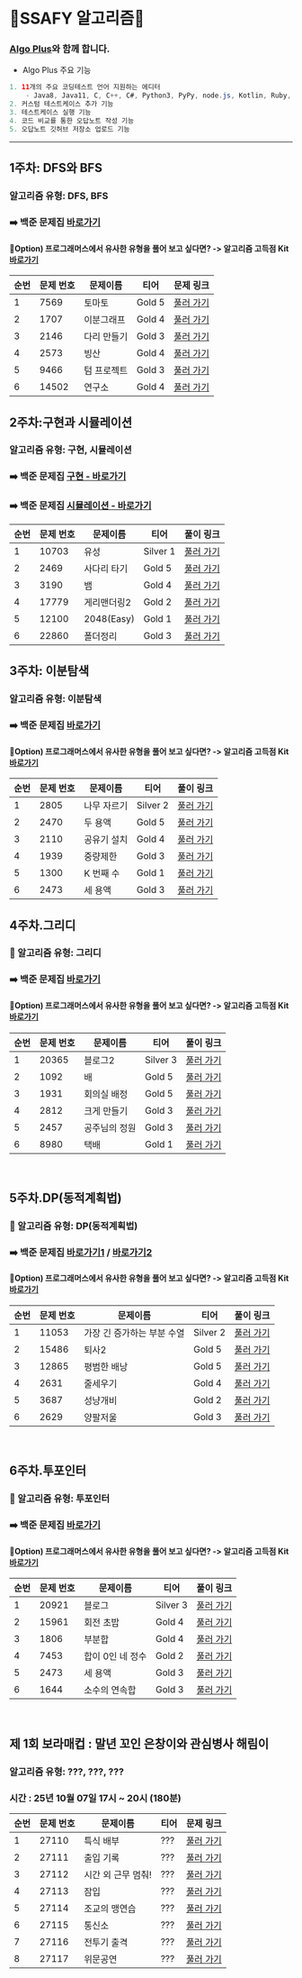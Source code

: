 # 🫥SSAFY 알고리즘🫥

 ### **[Algo Plus](https://chromewebstore.google.com/detail/algo-plus/egomkekembecbmlmmoflfdaobgkliiid?hl=ko)와 함께 합니다.**
 
 - Algo Plus 주요 기능
```java
1. 11개의 주요 코딩테스트 언어 지원하는 에디터
    - Java8, Java11, C, C++, C#, Python3, PyPy, node.js, Kotlin, Ruby, Swift, Go 지원
2. 커스텀 테스트케이스 추가 기능
3. 테스트케이스 실행 기능
4. 코드 비교를 통한 오답노트 작성 기능
5. 오답노트 깃허브 저장소 업로드 기능
```

-----

## 1주차: DFS와 BFS
### 알고리즘 유형: DFS, BFS
### ➡️ 백준 문제집 [바로가기](https://www.acmicpc.net/workbook/view/6853)
#### 💖Option) 프로그래머스에서 유사한 유형을 풀어 보고 싶다면? -> 알고리즘 고득점 Kit [바로가기](https://school.programmers.co.kr/learn/courses/30/parts/12421)

| 순번 | 문제 번호| 문제이름 | 티어 | 문제 링크|
| --- | --- | --- | --- | --- |
| 1 | 7569 |토마토 | Gold 5 | [풀러 가기](https://www.acmicpc.net/problem/7569)|
| 2 | 1707 | 이분그래프 | Gold 4 | [풀러 가기](https://www.acmicpc.net/problem/1707)|
| 3 | 2146 | 다리 만들기 | Gold 3 | [풀러 가기](https://www.acmicpc.net/problem/2146) |
| 4 | 2573 | 빙산 | Gold 4 | [풀러 가기](https://www.acmicpc.net/problem/2573) |
| 5 | 9466 | 텀 프로젝트 | Gold 3 | [풀러 가기](https://www.acmicpc.net/problem/9466) |
| 6 | 14502 | 연구소 | Gold 4 | [풀러 가기](https://www.acmicpc.net/problem/14502) |


## 2주차:구현과 시뮬레이션
### 알고리즘 유형: 구현, 시뮬레이션
### ➡️ 백준 문제집 [구현 - 바로가기](https://github.com/tony9402/baekjoon/tree/main/algorithms/implementation) <br>
### ➡️ 백준 문제집 [시뮬레이션 - 바로가기](https://www.acmicpc.net/workbook/view/6832)
| 순번 | 문제 번호| 문제이름 | 티어 | 풀이 링크 |
| --- | --- | --- | --- | --- |
| 1 | 10703 | 유성 | Silver 1 | [풀러 가기](https://www.acmicpc.net/problem/10703) |
| 2 | 2469 | 사다리 타기 | Gold 5 | [풀러 가기](https://www.acmicpc.net/problem/2469) |
| 3 | 3190 | 뱀 | Gold 4 | [풀러 가기](https://www.acmicpc.net/problem/3190) |
| 4 | 17779 | 게리맨더링2 | Gold 2 | [풀러 가기](https://www.acmicpc.net/problem/17779) |
| 5 | 12100 | 2048(Easy) | Gold 1 | [풀러 가기](https://www.acmicpc.net/problem/12100) |
| 6 | 22860 | 폴더정리 | Gold 3 | [풀러 가기](https://www.acmicpc.net/problem/22860) |


## 3주차: 이분탐색
### 알고리즘 유형: 이분탐색
### ➡️ 백준 문제집 [바로가기](https://github.com/tony9402/baekjoon/tree/main/algorithms/binary_search)
#### 💖Option) 프로그래머스에서 유사한 유형을 풀어 보고 싶다면? -> 알고리즘 고득점 Kit [바로가기](https://school.programmers.co.kr/learn/courses/30/parts/12486)
| 순번 | 문제 번호| 문제이름 | 티어 | 풀이 링크 |
| --- | --- | --- | --- | --- |
| 1 | 2805 | 나무 자르기 | Silver 2 | [풀러 가기](https://www.acmicpc.net/problem/2805) |
| 2 | 2470 | 두 용액 | Gold 5 | [풀러 가기](https://www.acmicpc.net/problem/2470) |
| 3 | 2110 | 공유기 설치 |  Gold 4 | [풀러 가기](https://www.acmicpc.net/problem/2110) |
| 4 | 1939 | 중량제한 | Gold 3 | [풀러 가기](https://www.acmicpc.net/problem/1939) |
| 5 | 1300 | K 번째 수 | Gold 1 | [풀러 가기](https://www.acmicpc.net/problem/1300) |
| 6 | 2473 | 세 용액 | Gold 3 | [풀러 가기](https://www.acmicpc.net/problem/2473) |

## 4주차.그리디
### 📁 알고리즘 유형: 그리디
### ➡️ 백준 문제집 [바로가기](https://www.acmicpc.net/workbook/view/6833)
#### 💖Option) 프로그래머스에서 유사한 유형을 풀어 보고 싶다면? -> 알고리즘 고득점 Kit [바로가기](https://school.programmers.co.kr/learn/courses/30/parts/12244)
| 순번 | 문제 번호| 문제이름 | 티어 | 풀이 링크 |
| --- | --- | --- | --- | --- |
| 1 | 20365 | 블로그2 | Silver 3 | [풀러 가기](https://www.acmicpc.net/problem/20365) |
| 2 | 1092 | 배 | Gold 5 | [풀러 가기](https://www.acmicpc.net/problem/1092) |
| 3 | 1931 |회의실 배정 | Gold 5 | [풀러 가기](https://www.acmicpc.net/problem/1931) |
| 4 | 2812 |크게 만들기 | Gold 3 | [풀러 가기](https://www.acmicpc.net/problem/2812) |
| 5 | 2457 | 공주님의 정원 | Gold 3 | [풀러 가기](https://www.acmicpc.net/problem/2457) |
| 6 | 8980 | 택배 | Gold 1 | [풀러 가기](https://www.acmicpc.net/problem/8980) |
</br>

## 5주차.DP(동적계획법)
### 📁 알고리즘 유형: DP(동적계획법)
### ➡️ 백준 문제집 [바로가기1](https://github.com/tony9402/baekjoon/tree/main/algorithms/dynamic_programming_1) / [바로가기2](https://github.com/tony9402/baekjoon/tree/main/algorithms/dynamic_programming_2)
#### 💖Option) 프로그래머스에서 유사한 유형을 풀어 보고 싶다면? -> 알고리즘 고득점 Kit [바로가기](https://school.programmers.co.kr/learn/courses/30/parts/12263)
| 순번 | 문제 번호| 문제이름 | 티어 | 풀이 링크 |
| --- | --- | --- | --- | --- |
| 1 | 11053 | 가장 긴 증가하는 부분 수열 | Silver 2 | [풀러 가기](https://www.acmicpc.net/problem/11053) |
| 2 | 15486 | 퇴사2 | Gold 5 | [풀러 가기](https://www.acmicpc.net/problem/15486) |
| 3 | 12865 | 평범한 배낭 | Gold 5 | [풀러 가기](https://www.acmicpc.net/problem/12865) |
| 4 | 2631 | 줄세우기 | Gold 4 | [풀러 가기](https://www.acmicpc.net/problem/2631) |
| 5 | 3687 | 성냥개비 | Gold 2 | [풀러 가기](https://www.acmicpc.net/problem/3687) |
| 6 | 2629 | 양팔저울 | Gold 3 | [풀러 가기](https://www.acmicpc.net/problem/2629) |

</br>

## 6주차.투포인터
### 📁 알고리즘 유형: 투포인터
### ➡️ 백준 문제집 [바로가기](https://github.com/tony9402/baekjoon/tree/main/algorithms/two_pointer)
#### 💖Option) 프로그래머스에서 유사한 유형을 풀어 보고 싶다면? -> 알고리즘 고득점 Kit [바로가기]()
| 순번 | 문제 번호| 문제이름 | 티어 | 풀이 링크 |
| --- | --- | --- | --- | --- |
| 1 | 20921 | 블로그 | Silver 3 | [풀러 가기](https://www.acmicpc.net/problem/21921) |
| 2 | 15961 | 회전 초밥 | Gold 4 | [풀러 가기](https://www.acmicpc.net/problem/15961) |
| 3 | 1806 | 부분합 | Gold 4 | [풀러 가기](https://www.acmicpc.net/problem/1806) |
| 4 | 7453 | 합이 0인 네 정수 | Gold 2 | [풀러 가기](https://www.acmicpc.net/problem/7453) |
| 5 | 2473 | 세 용액 | Gold 3 | [풀러 가기](https://www.acmicpc.net/problem/2473) |
| 6 | 1644 | 소수의 연속합 | Gold 3 | [풀러 가기](https://www.acmicpc.net/problem/1644) |
</br>



## 제 1회 보라매컵 : 말년 꼬인 은창이와 관심병사 해림이
### 알고리즘 유형: ???, ???, ???
### 시간 : 25년 10월 07일 17시 ~ 20시 (180분)
| 순번 | 문제 번호| 문제이름 | 티어 | 문제 링크|
| --- | --- | --- | --- | --- |
| 1 | 27110 | 특식 배부 | ??? | [풀러 가기](https://www.acmicpc.net/problem/27110)|
| 2 | 27111 | 출입 기록 | ??? | [풀러 가기](https://www.acmicpc.net/problem/27111)|
| 3 | 27112 | 시간 외 근무 멈춰! | ??? | [풀러 가기](https://www.acmicpc.net/problem/27112) |
| 4 | 27113 | 잠입 | ??? | [풀러 가기](https://www.acmicpc.net/problem/27113) |
| 5 | 27114 | 조교의 맹연습 | ??? | [풀러 가기](https://www.acmicpc.net/problem/27114) |
| 6 | 27115 | 통신소 | ??? | [풀러 가기](https://www.acmicpc.net/problem/27115) |
| 7 | 27116 | 전투기 출격 | ??? | [풀러 가기](https://www.acmicpc.net/problem/27116) |
| 8 | 27117 | 위문공연 | ??? | [풀러 가기](https://www.acmicpc.net/problem/27117) |

<!--
## 주차: DFS와 BFS
### 알고리즘 유형:
### ➡️ 백준 문제집 [바로가기]()
#### 💖Option) 프로그래머스에서 유사한 유형을 풀어 보고 싶다면? -> 알고리즘 고득점 Kit [바로가기]()
| 순번 | 문제 번호| 문제이름 | 티어 | 풀이 링크 |
| --- | --- | --- | --- | --- |
| 1 |  |  |  | [풀러 가기]() |
| 2 |  |  |  | [풀러 가기]() |
| 3 |  |  |  | [풀러 가기]() |
| 4 |  |  |  | [풀러 가기]() |
| 5 |  |  |  | [풀러 가기]() |
| 6 |  |  |  | [풀러 가기]() |
-->

